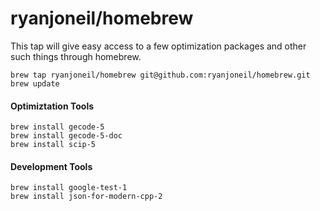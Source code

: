 # ryanjoneil/homebrew

This tap will give easy access to a few optimization packages and other such things through homebrew.

```
brew tap ryanjoneil/homebrew git@github.com:ryanjoneil/homebrew.git
brew update
```

#### Optimiztation Tools

```
brew install gecode-5
brew install gecode-5-doc
brew install scip-5
```

#### Development Tools

```
brew install google-test-1
brew install json-for-modern-cpp-2
```

